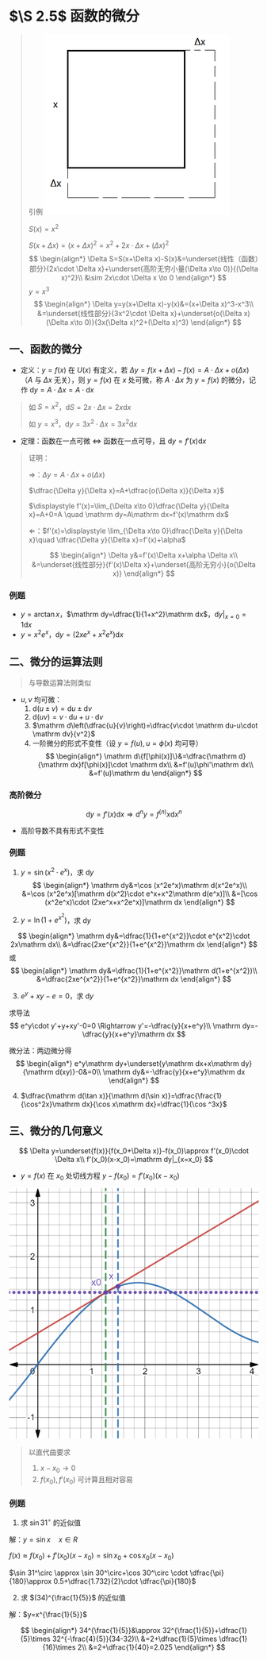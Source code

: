 # $\S 2.5$ 函数的微分
> 引例
> ![](../assets/2/yinli25.png)
>
> $S(x)=x^2$
>
> $S(x+\Delta x)=(x+\Delta x)^2=x^2+2x\cdot \Delta x+(\Delta x)^2$
> $$
\begin{align*}
\Delta S=S(x+\Delta x)-S(x)&=\underset{线性（函数）部分}{2x\cdot \Delta x}+\underset{高阶无穷小量(\Delta x\to 0)}{(\Delta x)^2}\\
&\sim 2x\cdot \Delta x \to 0
\end{align*}
> $$
> $y=x^3$
> $$
\begin{align*}
\Delta y=y(x+\Delta x)-y(x)&=(x+\Delta x)^3-x^3\\
&=\underset{线性部分}{3x^2\cdot \Delta x}+\underset{o(\Delta x)(\Delta x\to 0)}{3x(\Delta x)^2+(\Delta x)^3}
\end{align*}
> $$

## 一、函数的微分
* 定义：$y=f(x)$ 在 $U(x)$ 有定义，若 $\Delta y=f(x+\Delta x)-f(x)=A\cdot \Delta x+o(\Delta x)$（$A$ 与 $\Delta x$ 无关），则 $y=f(x)$ 在 $x$ 处可微，称 $A\cdot \Delta x$ 为 $y=f(x)$ 的微分，记作 $\mathrm dy=A\cdot \Delta x=A\cdot \mathrm dx$
> 如 $S=x^2$，$\mathrm dS=2x\cdot \Delta x=2x\mathrm dx$
>
> 如 $y=x^3$，$\mathrm dy=3x^2\cdot \Delta x=3x^2\mathrm dx$

* 定理：函数在一点可微 $\Leftrightarrow$ 函数在一点可导，且 $\mathrm dy=f'(x)\mathrm dx$
> 证明：
>
> $\Rightarrow$：$\Delta y=A\cdot \Delta x+o(\Delta x)$
>
> $\dfrac{\Delta y}{\Delta x}=A+\dfrac{o(\Delta x)}{\Delta x}$
>
> $\displaystyle f'(x)=\lim_{\Delta x\to 0}\dfrac{\Delta y}{\Delta x}=A+0=A \quad \mathrm dy=A\mathrm dx=f'(x)\mathrm dx$
>
> $\Leftarrow$：$f'(x)=\displaystyle \lim_{\Delta x\to 0}\dfrac{\Delta y}{\Delta x}\quad \dfrac{\Delta y}{\Delta x}=f'(x)+\alpha$
>
> $$
\begin{align*}
\Delta y&=f'(x)\Delta x+\alpha \Delta x\\
&=\underset{线性部分}{f'(x)\Delta x}+\underset{高阶无穷小}{o(\Delta x)}
\end{align*}
> $$

### 例题
* $y=\arctan x$，$\mathrm dy=\dfrac{1}{1+x^2}\mathrm dx$，$\mathrm dy|_{x=0}=1 \mathrm dx$
* $y=x^2e^x$，$\mathrm dy=(2xe^x+x^2e^x)\mathrm dx$

## 二、微分的运算法则
> 与导数运算法则类似
* $u,v$ 均可微：
  1. $\mathrm d(u\pm v)=\mathrm du\pm \mathrm dv$
  2. $\mathrm d(uv)=v\cdot \mathrm du+u\cdot \mathrm dv$
  3. $\mathrm d\left(\dfrac{u}{v}\right)=\dfrac{v\cdot \mathrm du-u\cdot \mathrm dv}{v^2}$
  4. 一阶微分的形式不变性（设 $y=f(u),u=\phi(x)$ 均可导）
  $$
     \begin{align*}
     \mathrm d\{f[\phi(x)]\}&=\dfrac{\mathrm d}{\mathrm dx}f[\phi(x)]\cdot \mathrm dx\\
     &=f'(u)\phi'\mathrm dx\\
     &=f'(u)\mathrm du
     \end{align*}
  $$

### 高阶微分
$$
\mathrm dy=f'(x)\mathrm dx \Rightarrow \mathrm d^ny=f^{(n)}x\mathrm dx^n
$$

* 高阶导数不具有形式不变性
### 例题
1. $y=\sin(x^2\cdot e^x)$，求 $\mathrm dy$
$$
\begin{align*}
\mathrm dy&=\cos (x^2e^x)\mathrm d(x^2e^x)\\
&=\cos (x^2e^x)[\mathrm d(x^2)\cdot e^x+x^2\mathrm d(e^x)]\\
&=[\cos (x^2e^x)\cdot (2xe^x+x^2e^x)]\mathrm dx
\end{align*}
$$

2. $y=\ln (1+e^{x^2})$，求 $\mathrm dy$

$$
\begin{align*}
\mathrm dy&=\dfrac{1}{1+e^{x^2}}\cdot e^{x^2}\cdot 2x\mathrm dx\\
&=\dfrac{2xe^{x^2}}{1+e^{x^2}}\mathrm dx
\end{align*}
$$
或
$$
\begin{align*}
\mathrm dy&=\dfrac{1}{1+e^{x^2}}\mathrm d(1+e^{x^2})\\
&=\dfrac{2xe^{x^2}}{1+e^{x^2}}\mathrm dx
\end{align*}
$$

3. $e^y+xy-e=0$，求 $\mathrm dy$

求导法
$$
e^y\cdot y'+y+xy'-0=0 \Rightarrow y'=-\dfrac{y}{x+e^y}\\
\mathrm dy=-\dfrac{y}{x+e^y}\mathrm dx
$$

微分法：两边微分得
$$
\begin{align*}
e^y\mathrm dy+\underset{y\mathrm dx+x\mathrm dy}{\mathrm d(xy)}-0&=0\\
\mathrm dy&=-\dfrac{y}{x+e^y}\mathrm dx
\end{align*}
$$

4. $\dfrac{\mathrm d(\tan x)}{\mathrm d(\sin x)}=\dfrac{\frac{1}{\cos^2x}\mathrm dx}{\cos x\mathrm dx}=\dfrac{1}{\cos ^3x}$

## 三、微分的几何意义
$$
\Delta y=\underset{f(x)}{f(x_0+\Delta x)}-f(x_0)\approx f'(x_0)\cdot \Delta x\\
f'(x_0)(x-x_0)=\mathrm dy|_{x=x_0}
$$
* $y=f(x)$ 在 $x_0$ 处切线方程 $y-f(x_0)=f'(x_0)(x-x_0)$

![](../assets/2/differential25.png)

> 以直代曲要求
> 1. $x-x_0\to 0$
> 2. $f(x_0),f'(x_0)$ 可计算且相对容易

### 例题
1. 求 $\sin 31^\circ$ 的近似值

解：$y=\sin x \quad x\in R$

$f(x)\approx f(x_0)+f'(x_0)(x-x_0)=\sin x_0+\cos x_0(x-x_0)$

$\sin 31^\circ \approx \sin 30^\circ+\cos 30^\circ \cdot \dfrac{\pi}{180}\approx 0.5+\dfrac{1.732}{2}\cdot \dfrac{\pi}{180}$

2. 求 $(34)^{\frac{1}{5}}$ 的近似值

解：$y=x^{\frac{1}{5}}$

$$
\begin{align*}
34^{\frac{1}{5}}&\approx 32^{\frac{1}{5}}+\dfrac{1}{5}\times 32^{-\frac{4}{5}}(34-32)\\
&=2+\dfrac{1}{5}\times \dfrac{1}{16}\times 2\\
&=2+\dfrac{1}{40}=2.025
\end{align*}
$$
